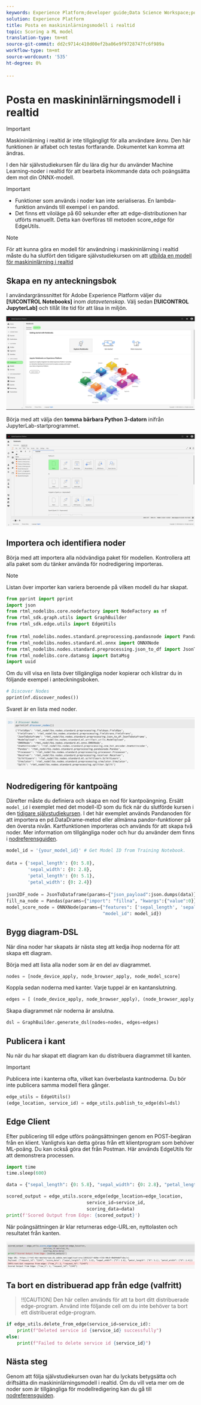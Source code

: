 ```yaml
---
keywords: Experience Platform;developer guide;Data Science Workspace;popular topics;Real time machine learning;node reference;
solution: Experience Platform
title: Posta en maskininlärningsmodell i realtid
topic: Scoring a ML model
translation-type: tm+mt
source-git-commit: dd2c9714c410d00ef2ba06e9f9728747fc6f989a
workflow-type: tm+mt
source-wordcount: '535'
ht-degree: 0%

---
```



# Posta en maskininlärningsmodell i realtid

>[!IMPORTANT]
>Maskininlärning i realtid är inte tillgängligt för alla användare ännu. Den här funktionen är alfabet och testas fortfarande. Dokumentet kan komma att ändras.

I den här självstudiekursen får du lära dig hur du använder Machine Learning-noder i realtid för att bearbeta inkommande data och poängsätta dem mot din ONNX-modell.

>[!IMPORTANT]
> - Funktioner som används i noder kan inte serialiseras. En lambda-funktion används till exempel i en pandod.
> - Det finns ett viloläge på 60 sekunder efter att edge-distributionen har utförts manuellt. Detta kan överföras till metoden score_edge för EdgeUtils.


>[!NOTE]
>För att kunna göra en modell för användning i maskininlärning i realtid måste du ha slutfört den tidigare självstudiekursen om att [utbilda en modell för maskininlärning i realtid](./training-ml-model.md)

## Skapa en ny anteckningsbok

I användargränssnittet för Adobe Experience Platform väljer du **[!UICONTROL Notebooks]** inom *datavetenskap*. Välj sedan **[!UICONTROL JupyterLab]** och tillåt lite tid för att läsa in miljön.

![öppna JupyterLab](../images/rtml/open-jupyterlab.png)

Börja med att välja den **tomma bärbara Python 3-datorn** inifrån JupyterLab-startprogrammet.

![blank python](../images/rtml/python-blank.png)

## Importera och identifiera noder

Börja med att importera alla nödvändiga paket för modellen. Kontrollera att alla paket som du tänker använda för nodredigering importeras.

>[!NOTE]
>Listan över importer kan variera beroende på vilken modell du har skapat.

```python
from pprint import pprint
import json
from rtml_nodelibs.core.nodefactory import NodeFactory as nf
from rtml_sdk.graph.utils import GraphBuilder
from rtml_sdk.edge.utils import EdgeUtils

from rtml_nodelibs.nodes.standard.preprocessing.pandasnode import Pandas
from rtml_nodelibs.nodes.standard.ml.onnx import ONNXNode
from rtml_nodelibs.nodes.standard.preprocessing.json_to_df import JsonToDataframe
from rtml_nodelibs.core.datamsg import DataMsg
import uuid
```

Om du vill visa en lista över tillgängliga noder kopierar och klistrar du in följande exempel i anteckningsboken.

```python
# Discover Nodes
pprint(nf.discover_nodes())
```

Svaret är en lista med noder.

![lista med anteckningar](../images/rtml/node-list.png)

## Nodredigering för kantpoäng

Därefter måste du definiera och skapa en nod för kantpoängning. Ersätt `model_id` i exemplet med det modell-ID som du fick när du slutförde kursen i den [tidigare självstudiekursen](./training-ml-model.md). I det här exemplet används Pandanoden för att importera en pd.DataDrame-metod eller allmänna pandor-funktioner på den översta nivån. Kartfunktionen importeras och används för att skapa två noder. Mer information om tillgängliga noder och hur du använder dem finns i [nodreferensguiden](./node-reference.md).

```python
model_id = '{your_model_id}' # Get Model ID from Training Notebook.

data = {'sepal_length': {0: 5.8},
        'sepal_width': {0: 2.8},
        'petal_length': {0: 5.1},
        'petal_width': {0: 2.4}}

json2DF_node = JsonToDataframe(params={"json_payload":json.dumps(data)})
fill_na_node = Pandas(params={"import": "fillna", "kwargs":{"value":0}})
model_score_node = ONNXNode(params={"features": ['sepal_length', 'sepal_width', 'petal_length', 'petal_width'],
                                    "model_id": model_id})
```

## Bygg diagram-DSL

När dina noder har skapats är nästa steg att kedja ihop noderna för att skapa ett diagram.

Börja med att lista alla noder som är en del av diagrammet.

```python
nodes = [node_device_apply, node_browser_apply, node_model_score]
```

Koppla sedan noderna med kanter. Varje tuppel är en kantanslutning.

```python
edges = [ (node_device_apply, node_browser_apply), (node_browser_apply, node_model_score)]
```

Skapa diagrammet när noderna är anslutna.

```python
dsl = GraphBuilder.generate_dsl(nodes=nodes, edges=edges)
```

## Publicera i kant

Nu när du har skapat ett diagram kan du distribuera diagrammet till kanten.

>[!IMPORTANT]
>Publicera inte i kanterna ofta, vilket kan överbelasta kantnoderna. Du bör inte publicera samma modell flera gånger.

```python
edge_utils = EdgeUtils()
(edge_location, service_id) = edge_utils.publish_to_edge(dsl=dsl)
```

## Edge Client

Efter publicering till edge utförs poängsättningen genom en POST-begäran från en klient. Vanligtvis kan detta göras från ett klientprogram som behöver ML-poäng. Du kan också göra det från Postman. Här används EdgeUtils för att demonstrera processen.

```python
import time
time.sleep(600)
```

```python
data = {"sepal_length": {0: 5.8}, "sepal_width": {0: 2.8}, "petal_length": {0: 5.1}, "petal_width": {0: 2.4}}
```

```python
scored_output = edge_utils.score_edge(edge_location=edge_location,
                              service_id=service_id,
                              scoring_data=data)
print(f'Scored Output from Edge: {scored_output}')
```

När poängsättningen är klar returneras edge-URL:en, nyttolasten och resultatet från kanten.

![poängsättning-slutförd](../images/rtml/scoring-complete.png)

## Ta bort en distribuerad app från edge (valfritt)

>!![CAUTION]
Den här cellen används för att ta bort ditt distribuerade edge-program. Använd inte följande cell om du inte behöver ta bort ett distribuerat edge-program.

```python
if edge_utils.delete_from_edge(service_id=service_id):
    print(f"Deleted service id {service_id} successfully")
else:
    print(f"Failed to delete service id {service_id}")
```

## Nästa steg

Genom att följa självstudiekursen ovan har du lyckats betygsätta och driftsätta din maskininlärningsmodell i realtid. Om du vill veta mer om de noder som är tillgängliga för modellredigering kan du gå till [nodreferensguiden](./node-reference.md).



